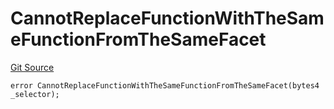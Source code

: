 # CannotReplaceFunctionWithTheSameFunctionFromTheSameFacet
[Git Source](https://github.com/thrackle-io/Tron/blob/8687bd810e678d8633ed877521d2c463c1677949/src/economic/ruleProcessor/nontagged/TaggedRuleProcessorDiamondLib.sol)


```solidity
error CannotReplaceFunctionWithTheSameFunctionFromTheSameFacet(bytes4 _selector);
```

